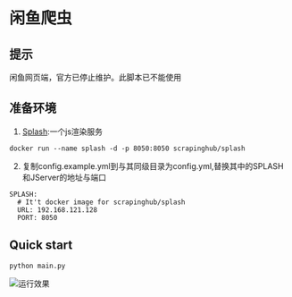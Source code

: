 # 闲鱼爬虫

## 提示
闲鱼网页端，官方已停止维护。此脚本已不能使用

## 准备环境

1. [Splash](https://splash.readthedocs.io/en/stable/):一个js渲染服务
```
docker run --name splash -d -p 8050:8050 scrapinghub/splash
```

2. 复制config.example.yml到与其同级目录为config.yml,替换其中的SPLASH和JServer的地址与端口
```
SPLASH:
  # It't docker image for scrapinghub/splash
  URL: 192.168.121.128
  PORT: 8050
```

## Quick start
```
python main.py
```
![运行效果](https://raw.githubusercontent.com/ngdyj/spider-taobao/master/docs/pic/p1.gif)
